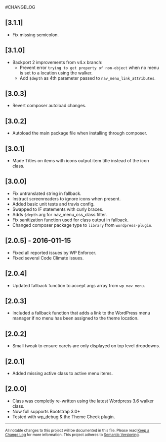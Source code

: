 #CHANGELOG

## [3.1.1]

- Fix missing semicolon.

## [3.1.0]

- Backport 2 improvements from v4.x branch:
	- Prevent error `trying to get property of non-object` when no menu is set to a location using the walker.
	- Add `$depth` as 4th parameter passed to `nav_menu_link_attributes`.

## [3.0.3]

- Revert composer autoload changes.

## [3.0.2]

- Autoload the main package file when installing through composer.

## [3.0.1]

- Made Titles on items with icons output item title instead of the icon class.

## [3.0.0]

- Fix untranslated string in fallback.
- Instruct screenreaders to ignore icons when present.
- Added basic unit tests and travis config.
- Swapped to IF statements with curly braces.
- Adds `$depth` arg for nav_menu_css_class filter.
- Fix sanitization function used for class output in fallback.
- Changed composer package type to `library` from `wordpress-plugin`.

## [2.0.5] - 2016-011-15

- Fixed all reported issues by WP Enforcer.
- Fixed several Code Climate issues.

## [2.0.4]

- Updated fallback function to accept args array from `wp_nav_menu`.

## [2.0.3]

- Included a fallback function that adds a link to the WordPress menu manager if no menu has been assigned to the theme location.

## [2.0.2]

- Small tweak to ensure carets are only displayed on top level dropdowns.

## [2.0.1]

- Added missing active class to active menu items.

## [2.0.0]

- Class was completly re-written using the latest Wordpress 3.6 walker class.
- Now full supports Bootstrap 3.0+
- Tested with wp_debug & the Theme Check plugin.


---
<small>All notable changes to this project will be documented in this file. Please read [Keep a Change Log](http://keepachangelog.com) for more information. This project adheres to [Semantic Versioning](http://semver.org).</small>
